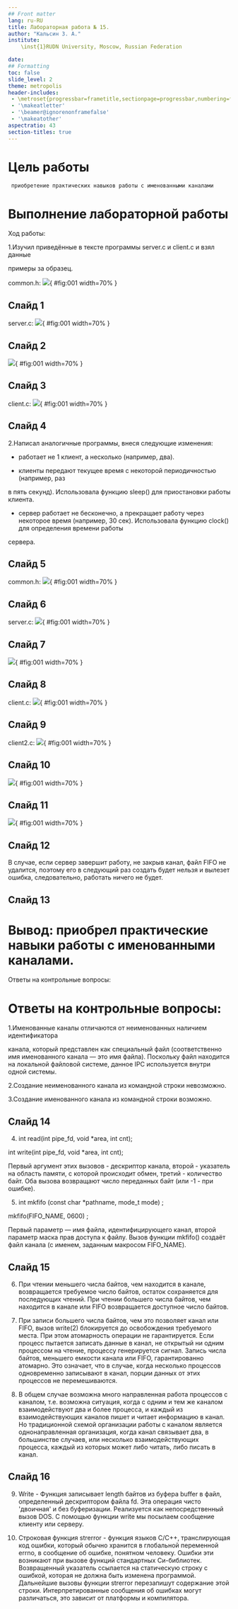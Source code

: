 ```yaml
---
## Front matter
lang: ru-RU
title: Лабораторная работа № 15.
author: "Кальсин З. А."
institute: 
	\inst{1}RUDN University, Moscow, Russian Federation

date: 
## Formatting
toc: false
slide_level: 2
theme: metropolis
header-includes: 
 - \metroset{progressbar=frametitle,sectionpage=progressbar,numbering=fraction}
 - '\makeatletter'
 - '\beamer@ignorenonframefalse'
 - '\makeatother'
aspectratio: 43
section-titles: true
---
```


# Цель работы

     приобретение практических навыков работы с именованными каналами 
# Выполнение лабораторной работы

Ход работы:

1.Изучил приведённые в тексте программы server.c и client.c и взял данные

примеры за образец.

common.h:
![](image/1.png){ #fig:001 width=70% }

## Слайд 1

server.c:
![](image/2.png){ #fig:001 width=70% }

## Слайд 2

![](image/2.1.png){ #fig:001 width=70% }

## Слайд 3

client.c:
![](image/3.png){ #fig:001 width=70% }

## Слайд 4

2.Написал аналогичные программы, внеся следующие изменения:

- работает не 1 клиент, а несколько (например, два).

- клиенты передают текущее время с некоторой периодичностью (например, раз

в пять секунд). Использовала функцию sleep() для приостановки работы клиента.

- сервер работает не бесконечно, а прекращает работу через некоторое время (например, 30 сек). Использовала функцию clock() для определения времени работы

сервера.

## Слайд 5

common.h:
![](image/1.png){ #fig:001 width=70% }

## Слайд 6

server.c:
![](image/2.png){ #fig:001 width=70% }

## Слайд 7

![](image/2.1.png){ #fig:001 width=70% }


## Слайд 8

client.c:
![](image/.png){ #fig:001 width=70% }

## Слайд 9

client2.c:
![](image/3.png){ #fig:001 width=70% }

## Слайд 10

![](image/4.png){ #fig:001 width=70% }

## Слайд 11

![](image/5.png){ #fig:001 width=70% }

## Слайд 12

В случае, если сервер завершит работу, не закрыв канал, файл FIFO не удалится, поэтому его в следующий раз создать будет нельзя и вылезет ошибка, следовательно, работать ничего не будет.


## Слайд 13

# Вывод: приобрел практические навыки работы с именованными каналами.

Ответы на контрольные вопросы:

# Ответы на контрольные вопросы:

1.Именованные каналы отличаются от неименованных наличием идентификатора

канала, который представлен как специальный файл (соответственно имя именованного канала — это имя файла). Поскольку файл находится на локальной файловой системе, данное IPC используется внутри одной системы.

2.Создание неименованного канала из командной строки невозможно.

3.Создание именованного канала из командной строки возможно.

## Слайд 14

4. int read(int pipe_fd, void *area, int cnt);

int write(int pipe_fd, void *area, int cnt);

Первый аргумент этих вызовов - дескриптор канала, второй - указатель на область памяти, с которой происходит обмен, третий - количество байт. Оба вызова возвращают число переданных байт (или -1 - при ошибке).

5. int mkfifo (const char *pathname, mode_t mode) ;

mkfifo(FIFO_NAME, 0600) ;

Первый параметр — имя файла, идентифицирующего канал, второй параметр маска прав доступа к файлу. Вызов функции mkfifo() создаёт файл канала (с именем, заданным макросом FIFO_NAME).


## Слайд 15

6. При чтении меньшего числа байтов, чем находится в канале, возвращается требуемое число байтов, остаток сохраняется для последующих чтений. При чтении большего числа байтов, чем находится в канале или FIFO возвращается доступное число байтов.

7. При записи большего числа байтов, чем это позволяет канал или FIFO, вызов write(2) блокируется до освобождения требуемого места. При этом атомарность операции не гарантируется. Если процесс пытается записать данные в канал, не открытый ни одним процессом на чтение, процессу генерируется сигнал. Запись числа байтов, меньшего емкости канала или FIFO, гарантированно атомарно. Это означает, что в случае, когда несколько процессов одновременно записывают в канал, порции данных от этих процессов не перемешиваются.

8. В общем случае возможна много направленная работа процессов с каналом, т.е. возможна ситуация, когда с одним и тем же каналом взаимодействуют два и более процесса, и каждый из взаимодействующих каналов пишет и читает информацию в канал. Но традиционной схемой организации работы с каналом является однонаправленная организация, когда канал связывает два, в большинстве случаев, или несколько взаимодействующих процесса, каждый из которых может либо читать,
либо писать в канал.

## Слайд 16

9. Write - Функция записывает length байтов из буфера buffer в файл, определенный дескриптором файла fd. Эта операция чисто 'двоичная' и без буферизации. Реализуется как непосредственный вызов DOS. С помощью функции write мы посылаем сообщение клиенту или серверу.

10. Строковая функция strerror - функция языков C/C++, транслирующая код ошибки, который обычно хранится в глобальной переменной errno, в сообщение об ошибке, понятном человеку. Ошибки эти возникают при вызове функций стандартных Си-библиотек. Возвращенный указатель ссылается на статическую строку с ошибкой, которая не должна быть изменена программой. Дальнейшие вызовы функции strerror перезапишут содержание этой строки. Интерпретированные сообщения об ошибках могут различаться, это зависит от платформы и компилятора.